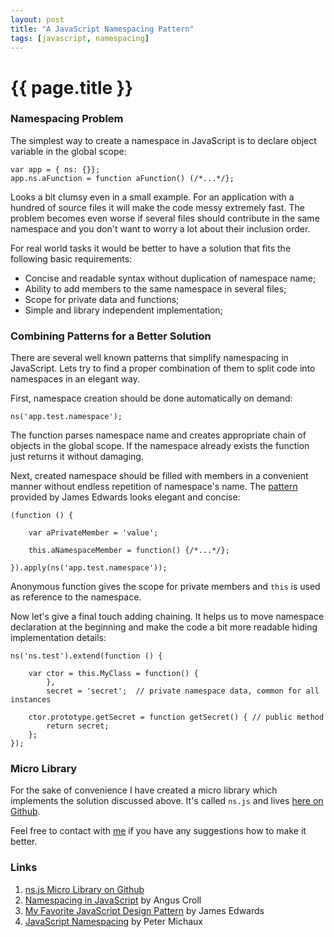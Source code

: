```yaml
---
layout: post
title: "A JavaScript Namespacing Pattern"
tags: [javascript, namespacing]
---
```


# {{ page.title }}

### Namespacing Problem

The simplest way to create a namespace in JavaScript is to declare object variable in the global scope:

    var app = { ns: {}};
    app.ns.aFunction = function aFunction() (/*...*/};
    
Looks a bit clumsy even in a small example.
For an application with a hundred of source files it will make the code messy extremely fast.
The problem becomes even worse if several files should contribute in the same namespace
and you don't want to worry a lot about their inclusion order.

For real world tasks it would be better to have a solution that fits the following basic requirements:

*   Concise and readable syntax without duplication of namespace name;
*   Ability to add members to the same namespace in several files;
*   Scope for private data and functions;
*   Simple and library independent implementation;

### Combining Patterns for a Better Solution

There are several well known patterns that simplify namespacing in JavaScript.
Lets try to find a proper combination of them to split code into namespaces in an elegant way.

First, namespace creation should be done automatically on demand:

    ns('app.test.namespace');

The function parses namespace name and creates appropriate chain of objects in the global scope.
If the namespace already exists the function just returns it without damaging.

Next, created namespace should be filled with members in a convenient manner
without endless repetition of namespace's name.
The [pattern][edwards] provided by James Edwards looks elegant and concise:

    (function () {

        var aPrivateMember = 'value';
     
        this.aNamespaceMember = function() {/*...*/};
    
    }).apply(ns('app.test.namespace'));

Anonymous function gives the scope for private members and `this` is used as reference to the namespace.

Now let's give a final touch adding chaining.
It helps us to move namespace declaration at the beginning
and make the code a bit more readable hiding implementation details:

    ns('ns.test').extend(function () {

        var ctor = this.MyClass = function() {
            },
            secret = 'secret';  // private namespace data, common for all instances

        ctor.prototype.getSecret = function getSecret() { // public method
            return secret;
        };
    });
    
### Micro Library

For the sake of convenience I have created a micro library which implements the solution discussed above.
It's called `ns.js` and lives [here on Github][source].

Feel free to contact with [me][about] if you have any suggestions how to make it better.

### Links

1. [ns.js Micro Library on Github][source]
2. [Namespacing in JavaScript][croll] by Angus Croll
3. [My Favorite JavaScript Design Pattern][edwards] by James Edwards
4. [JavaScript Namespacing][michaux] by Peter Michaux


[source]: http://github.com/yushchenko/ns.js "ns.js source code"
[croll]: http://javascriptweblog.wordpress.com/2010/12/07/namespacing-in-javascript/
[edwards]: http://blogs.sitepoint.com/2010/11/30/my-favorite-javascript-design-pattern/
[michaux]: http://michaux.ca/articles/javascript-namespacing
[about]: /about/
